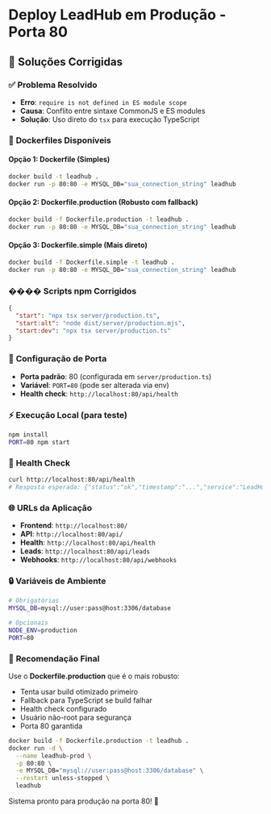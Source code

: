# Deploy LeadHub em Produção - Porta 80

## 🚀 Soluções Corrigidas

### ✅ **Problema Resolvido**

- **Erro**: `require is not defined in ES module scope`
- **Causa**: Conflito entre sintaxe CommonJS e ES modules
- **Solução**: Uso direto do `tsx` para execução TypeScript

### 🐳 **Dockerfiles Disponíveis**

#### Opção 1: Dockerfile (Simples)

```bash
docker build -t leadhub .
docker run -p 80:80 -e MYSQL_DB="sua_connection_string" leadhub
```

#### Opção 2: Dockerfile.production (Robusto com fallback)

```bash
docker build -f Dockerfile.production -t leadhub .
docker run -p 80:80 -e MYSQL_DB="sua_connection_string" leadhub
```

#### Opção 3: Dockerfile.simple (Mais direto)

```bash
docker build -f Dockerfile.simple -t leadhub .
docker run -p 80:80 -e MYSQL_DB="sua_connection_string" leadhub
```

### ���� **Scripts npm Corrigidos**

```json
{
  "start": "npx tsx server/production.ts",
  "start:alt": "node dist/server/production.mjs",
  "start:dev": "npx tsx server/production.ts"
}
```

### 🔧 **Configuração de Porta**

- **Porta padrão**: 80 (configurada em `server/production.ts`)
- **Variável**: `PORT=80` (pode ser alterada via env)
- **Health check**: `http://localhost:80/api/health`

### ⚡ **Execução Local (para teste)**

```bash
npm install
PORT=80 npm start
```

### 🏥 **Health Check**

```bash
curl http://localhost:80/api/health
# Resposta esperada: {"status":"ok","timestamp":"...","service":"LeadHub API"}
```

### 🌐 **URLs da Aplicação**

- **Frontend**: `http://localhost:80/`
- **API**: `http://localhost:80/api/`
- **Health**: `http://localhost:80/api/health`
- **Leads**: `http://localhost:80/api/leads`
- **Webhooks**: `http://localhost:80/api/webhooks`

### 🔒 **Variáveis de Ambiente**

```bash
# Obrigatórias
MYSQL_DB=mysql://user:pass@host:3306/database

# Opcionais
NODE_ENV=production
PORT=80
```

### 🎯 **Recomendação Final**

Use o **Dockerfile.production** que é o mais robusto:

- Tenta usar build otimizado primeiro
- Fallback para TypeScript se build falhar
- Health check configurado
- Usuário não-root para segurança
- Porta 80 garantida

```bash
docker build -f Dockerfile.production -t leadhub .
docker run -d \
  --name leadhub-prod \
  -p 80:80 \
  -e MYSQL_DB="mysql://user:pass@host:3306/database" \
  --restart unless-stopped \
  leadhub
```

Sistema pronto para produção na porta 80! 🎉
